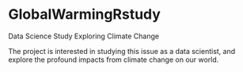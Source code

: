 # GlobalWarmingRstudy
Data Science Study
Exploring Climate Change

The project is interested in studying this issue as a data scientist, and explore the profound impacts from climate change on our world.


